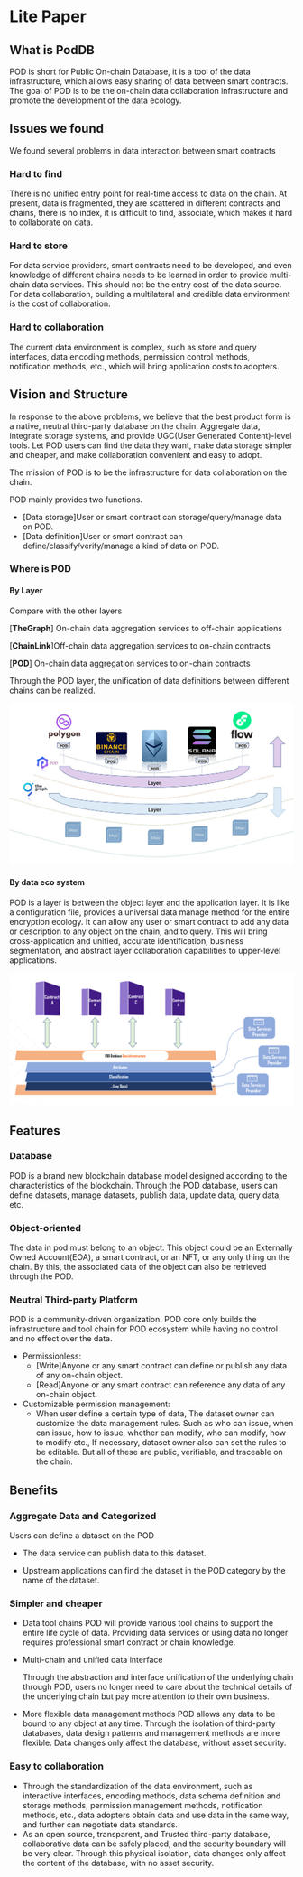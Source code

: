 # Lite Paper

## What is PodDB
POD is short for Public On-chain Database, it is a tool of the data infrastructure, which allows easy sharing of data between smart contracts. The goal of POD is to be the on-chain data collaboration infrastructure and promote the development of the data ecology.

## Issues we found
We found several problems in data interaction between smart contracts

### Hard to find
There is no unified entry point for real-time access to data on the chain. At present, data is fragmented, they are scattered in different contracts and chains, there is no index, it is difficult to find, associate, which makes it hard to collaborate on data.

### Hard to store
For data service providers, smart contracts need to be developed, and even knowledge of different chains needs to be learned in order to provide multi-chain data services. This should not be the entry cost of the data source.
For data collaboration, building a multilateral and credible data environment is the cost of collaboration.

### Hard to collaboration
The current data environment is complex, such as store and query interfaces, data encoding methods, permission control methods, notification methods, etc., which will bring application costs to adopters.

## Vision and Structure
In response to the above problems, we believe that the best product form is a native, neutral third-party database on the chain. Aggregate data, integrate storage systems, and provide UGC(User Generated Content)-level tools. Let POD users can find the data they want, make data storage simpler and cheaper, and make collaboration convenient and easy to adopt.

The mission of POD is to be the infrastructure for data collaboration on the chain.

POD mainly provides two functions.

- [Data storage]User or smart contract can storage/query/manage data on POD. 
- [Data definition]User or smart contract can define/classify/verify/manage a kind of data on POD.

### Where is POD

#### By Layer

Compare with the other layers

[**TheGraph**] On-chain data aggregation services to off-chain applications

[**ChainLink**]Off-chain data aggregation services to on-chain contracts

[**POD**] On-chain data aggregation services to on-chain contracts

Through the POD layer, the unification of data definitions between different chains can be realized. 

![layer](../pic/layer.jpg)

#### By data eco system

POD is a layer is between the object layer and the application layer. It is like a configuration file, provides a universal data manage method for the entire encryption ecology. It can allow any user or smart contract to add any data or description to any object on the chain, and to query. This will bring cross-application and unified, accurate identification, business segmentation, and abstract layer collaboration capabilities to upper-level applications.

![eco_structure](../pic/eco_structure.png)



## Features
### Database
POD is a brand new blockchain database model designed according to the characteristics of the blockchain. Through the POD database, users can define datasets, manage datasets, publish data, update data, query data, etc.

### Object-oriented
The data in pod must belong to an object. This object could be an Externally Owned Account(EOA), a smart contract, or an NFT, or any only thing on the chain. By this, the associated data of the object can also be retrieved through the POD.

### Neutral Third-party Platform
POD is a community-driven organization. POD core only builds the infrastructure and tool chain for POD ecosystem while having no control and no effect over the data.
- Permissionless: 
  + [Write]Anyone or any smart contract can define or publish any data of any on-chain object.
  + [Read]Anyone or any smart contract can reference any data of any on-chain object.
- Customizable permission management: 
  + When user define a certain type of data, The dataset owner can customize the data management rules. Such as who can issue, when can issue, how to issue, whether can modify, who can modify, how to modify etc., If necessary, dataset owner also can set the rules to be editable. But all of these are public, verifiable, and traceable on the chain.

## Benefits

### Aggregate Data and Categorized

Users can define a dataset on the POD

- The data service can publish data to this dataset.

- Upstream applications can find the dataset in the POD category by the name of the dataset.

### Simpler and cheaper

- Data tool chains
  POD will provide various tool chains to support the entire life cycle of data. Providing data services or using data no longer requires professional smart contract or chain knowledge.

- Multi-chain and unified data interface

  Through the abstraction and interface unification of the underlying chain through POD, users no longer need to care about the technical details of the underlying chain but pay more attention to their own business.

- More flexible data management methods
  POD allows any data to be bound to any object at any time. Through the isolation of third-party databases, data design patterns and management methods are more flexible. Data changes only affect the database, without asset security.

### Easy to collaboration

- Through the standardization of the data environment, such as interactive interfaces, encoding methods, data schema definition and storage methods, permission management methods, notification methods, etc., data adopters obtain data and use data in the same way, and further can negotiate data standards.
- As an open source, transparent, and Trusted third-party database, collaborative data can be safely placed, and the security boundary will be very clear. Through this physical isolation, data changes only affect the content of the database, with no asset security.

